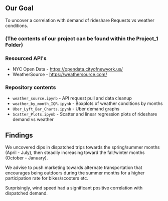 ## Our Goal

To uncover a correlation with demand of rideshare Requests vs weather conditions.

### (The contents of our project can be found within the Project_1 Folder)
### Resourced API's

* NYC Open Data - https://opendata.cityofnewyork.us/
* WeatherSource - https://weathersource.com/

### Repository contents
* ```weather_source.ipynb``` - API request pull and data cleanup
* ```weather_by_month_IQR.ipynb``` - Boxplots of weather conditions by months
* ```Uber_Lyft_Bar_Charts.ipynb``` - Uber demand graphs
* ```Scatter_Plots.ipynb``` - Scatter and linear regression plots of rideshare demand vs weather
  
## Findings

We uncovered dips in dispatched trips towards the spring/summer months (April - July), then steadily increasing toward the fall/winter months (October - January).

We advise to push marketing towards alternate transportation that encourages being outdoors during the summer months for a higher participation rate for bikes/scooters etc.

Surprisingly, wind speed had a significant positive  correlation with dispatched demand.

